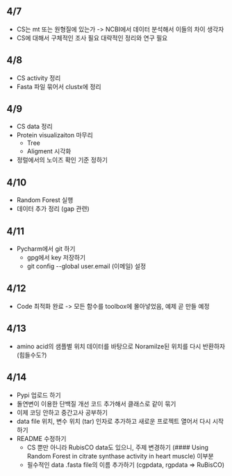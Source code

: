 ## 4/7
+ CS는 mt 또는 원형질에 있는가 -> NCBI에서 데이터 분석해서 이들의 차이 생각자
+ CS에 대해서 구체적인 조사 필요 대략적인 정리와 연구 필요

## 4/8
+ CS activity 정리
+ Fasta 파일 묶어서 clustx에 정리

## 4/9
+ CS data 정리
+ Protein visualizaiton 마무리
    + Tree
    + Aligment 시각화
+ 정럴에서의 노이즈 확인 기준 정하기

## 4/10
+ Random Forest 실행
+ 데이터 추가 정리 (gap 관련)

## 4/11
+ Pycharm에서 git 하기
  + gpg에서 key 저장하기
  + git config --global user.email (이메일) 설정

## 4/12
+ Code 최적화 완료 -> 모든 함수를 toolbox에 몰아넣었음, 예제 곧 만들 예정

## 4/13
+ amino acid의 샘플별 위치 데이터를 바탕으로 Noramilze된 위치를 다시 반환하자 (힘들수도?)

## 4/14
+ Pypi 업로드 하기
+ 돌연변이 이용한 단백질 개선 코드 추가해서 클래스로 같이 묶기
+ 이제 코딩 안하고 중간고사 공부하기
+ data file 위치, 변수 위치 (tar) 인자로 추가하고 새로운 프로젝트 열어서 다시 시작하기
+ README 수정하기
  + CS 뿐만 아니라 RubisCO data도 있으니, 주제 변경하기 (#### Using Random Forest in citrate synthase activity in heart muscle) 이부분
  + 필수적인 data .fasta file의 이름 추가하기 (cgpdata, rgpdata => RuBisCO)